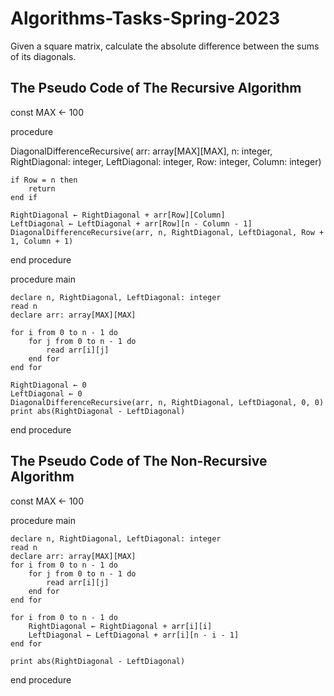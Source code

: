 # Algorithms-Tasks-Spring-2023
Given  a  square  matrix,  calculate  the  absolute  difference  between  the  sums  of  its diagonals.

## The Pseudo Code of The Recursive Algorithm

const MAX ← 100

procedure

DiagonalDifferenceRecursive(
arr: array[MAX][MAX],
n: integer,
RightDiagonal: integer,
LeftDiagonal: integer,
Row: integer,
Column: integer)

    if Row = n then
        return
    end if
    
    RightDiagonal ← RightDiagonal + arr[Row][Column]
    LeftDiagonal ← LeftDiagonal + arr[Row][n - Column - 1]
    DiagonalDifferenceRecursive(arr, n, RightDiagonal, LeftDiagonal, Row + 1, Column + 1)
    
end procedure

procedure main

    declare n, RightDiagonal, LeftDiagonal: integer
    read n
    declare arr: array[MAX][MAX]
    
    for i from 0 to n - 1 do
        for j from 0 to n - 1 do
            read arr[i][j]
        end for
    end for
    
    RightDiagonal ← 0
    LeftDiagonal ← 0
    DiagonalDifferenceRecursive(arr, n, RightDiagonal, LeftDiagonal, 0, 0)
    print abs(RightDiagonal - LeftDiagonal)
    
end procedure

## The Pseudo Code of The Non-Recursive Algorithm

const MAX ← 100

procedure main

    declare n, RightDiagonal, LeftDiagonal: integer
    read n
    declare arr: array[MAX][MAX]
    for i from 0 to n - 1 do
        for j from 0 to n - 1 do
            read arr[i][j]
        end for
    end for

    for i from 0 to n - 1 do
        RightDiagonal ← RightDiagonal + arr[i][i]
        LeftDiagonal ← LeftDiagonal + arr[i][n - i - 1]
    end for

    print abs(RightDiagonal - LeftDiagonal)
end procedure

